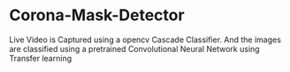 # Corona-Mask-Detector
Live Video is Captured using a opencv Cascade Classifier. And the images are classified using a pretrained Convolutional Neural Network using Transfer learning

